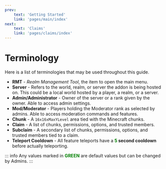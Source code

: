 ```yaml
---
prev: 
    text: 'Getting Started'
    link: 'pages/main/index'
next: 
    text: 'Claims'
    link: 'pages/claims/index'
---
```


# Terminology

Here is a list of terminologies that may be used throughout this guide.

- **RMT** - *Realm Management Tool*, the item to open the main menu.  
- **Server** - Refers to the world, realm, or server the addon is being hosted on. This could be a local world hosted by a player, a realm, or a server.  
- **Admin/Administrator** - Owner of the server or a rank given by the owner. Able to access admin settings.  
- **Mod/Moderator** - Players holding the Moderator rank as selected by admins. Able to access moderation commands and features.  
- **Chunk** - A `16x16xMaxYLevel` area tied with the Minecraft chunks.  
- **Claim** - A list of chunks, permissions, options, and trusted members.  
- **Subclaim** - A secondary list of chunks, permissions, options, and trusted members tied to a claim.  
- **Teleport Cooldown** - All feature teleports have a **<span style="color: green;">**5**</span> second cooldown** before actually teleporting.  

::: info
Any values marked in <span style="color: green;">**GREEN**</span> are default values but can be changed by Admins.
:::